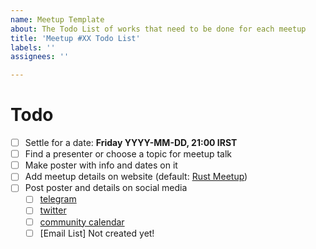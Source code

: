 ```yaml
---
name: Meetup Template
about: The Todo List of works that need to be done for each meetup
title: 'Meetup #XX Todo List'
labels: ''
assignees: ''

---
```


# Todo

- [ ] Settle for a date: **Friday YYYY-MM-DD, 21:00 IRST**
- [ ] Find a presenter or choose a topic for meetup talk
- [ ] Make poster with info and dates on it
- [ ] Add meetup details on website (default: [Rust Meetup](https://rust-meetup.ir))
- [ ] Post poster and details on social media
  - [ ] [telegram](https://t.me/RustLand)
  - [ ] [twitter](https://twitter.com/Rust_ir)
  - [ ] [community calendar](https://calendar.google.com/calendar/embed?showTitle=0&showPrint=0&showTabs=0&showCalendars=0&mode=AGENDA&height=400&wkst=1&bgcolor=%23FFFFFF&src=apd9vmbc22egenmtu5l6c5jbfc%40group.calendar.google.com&color=%23691426&ctz=Europe%2FMadrid)
  - [ ] [Email List] Not created yet!
